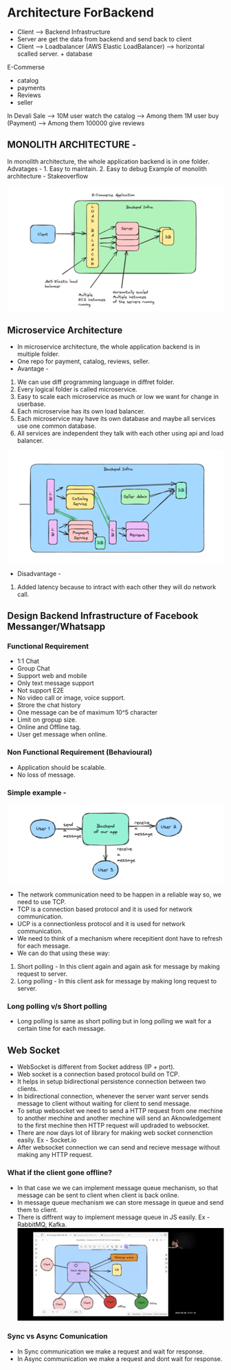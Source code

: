 # Architecture ForBackend

- Client  --> Backend Infrastructure
- Server are get the data from backend and send back to client
- Client --> Loadbalancer (AWS Elastic LoadBalancer) --> horizontal scalled server. + database


E-Commerse
- catalog
- payments
- Reviews
- seller

In Devali Sale --> 10M user watch the catalog --> Among them 1M user buy (Payment) --> Among them 100000 give reviews

## MONOLITH ARCHITECTURE - 
In monolith architecture, the whole application backend is in one folder.
Advatages - 1. Easy to maintain. 2. Easy to debug
Example of monolith architecture - Stakeoverflow 

![Monolith](./Images/monolythic-service.png)

## Microservice Architecture
- In microservice architecture, the whole application backend is in multiple folder.
- One repo for payment, catalog, reviews, seller.
- Avantage - 

1. We can use diff programming language in diffret folder. 
2. Every logical folder is called microservice. 
3. Easy to scale each microservice as much or low we want for change in userbase.
4. Each microservise has its own load balancer.
5. Each microservice may have its own database and maybe all services use one common database. 
6. All services are independent they talk with each other using api and load balancer.

![Microservice](./Images/microservice.png)

- Disadvantage -
1. Added latency because to intract with each other they will do network call.


## Design Backend Infrastructure of Facebook Messanger/Whatsapp

### Functional Requirement
- 1:1 Chat
- Group Chat
- Support web and mobile
- Only text message support
- Not support E2E
- No video call or image, voice support.
- Strore the chat history
- One message can be of maximum 10^5 character
- Limit on gropup size.
- Online and Offline tag.
- User get message when online.

### Non Functional Requirement (Behavioural)
- Application should be scalable.
- No loss of message.

### Simple example -
![](./Images/Screenshot%202024-09-13%20234001.png)
- The network communication need to be happen in a reliable way so, we need to use TCP.
- TCP is a connection based protocol and it is used for network communication.
- UCP is a connectionless protocol and it is used for network communication.
- We need to think of a mechanism where recepitient dont have to refresh for each message.
- We can do that using these way:
1. Short polling - In this client again and again ask for message by making request to server.
2. Long polling - In this client ask for message by making long request to server.

### Long polling v/s Short polling
- Long polling is same as short polling but in long polling we wait for a certain time for each message.

## Web Socket 
- WebSocket is different from Socket address (IP + port).
- Web socket is a connection based protocol build on TCP.
- It helps in setup bidirectional persistence connection between two clients.
- In bidirectional connection, whenever the server want server sends message to client without waiting for client to send message.
- To setup websocket we need to send a HTTP request from one mechine to another mechine and another mechine will send an Aknowledgement to the first mechine then HTTP request will updraded to websocket.
- There are now days lot of library for making web socket connenction easily. Ex - Socket.io
- After  websocket connection we can send and recieve message without making any HTTP request.

### What if the client gone offline?
- In that case we we can implement message queue mechanism, so that message can be sent to client when client is back online.
- In message queue mechanism we can store message in queue and send them to client.
- There is diffrent way to implement message queue in JS easily. Ex - RabbitMQ, Kafka.
![Message Queue](./Images/WhatsApp%20Image%202024-09-17%20at%2000.17.09_f0bee681.jpg)
### Sync vs Async Comunication
- In Sync communication we make a request and wait for response.
- In Async communication we make a request and dont wait for response.
